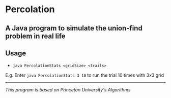 # Percolation

## A Java program to simulate the union-find problem in real life


## Usage

- `java PercolationStats <gridSize> <trails>`

E.g. Enter `java PercolationStats 3 10` to run the trial 10 times with 3x3 grid

--- 

*This program is based on Princeton University's Algorithms*